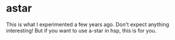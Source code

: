 # astar  
This is what I experimented a few years ago. Don't expect anything interesting! But if you want to use a-star in hsp, this is for you.
